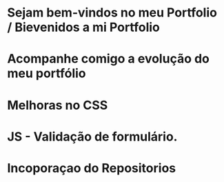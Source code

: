 # Sejam bem-vindos no meu Portfolio /  Bievenidos a mi Portfolio

# Acompanhe comigo a evolução do meu portfólio
# Melhoras no CSS
# JS - Validação de formulário.
# Incoporaçao do Repositorios
